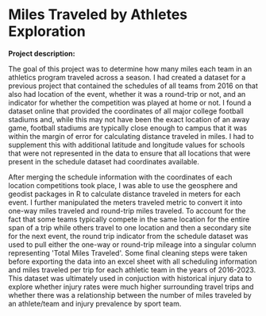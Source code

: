# Miles Traveled by Athletes Exploration

**Project description:**

The goal of this project was to determine how many miles each team in an athletics program traveled across a season. I had created a dataset for a previous project that contained the schedules of all teams from 2016 on that also had location of the event, whether it was a round-trip or not, and an indicator for whether the competition was played at home or not. I found a dataset online that provided the coordinates of all major college football stadiums and, while this may not have been the exact location of an away game, football stadiums are typically close enough to campus that it was within the margin of error for calculating distance traveled in miles. I had to supplement this with additional latitude and longitude values for schools that were not represented in the data to ensure that all locations that were present in the schedule dataset had coordinates available.

After merging the schedule information with the coordinates of each location competitions took place, I was able to use the geosphere and geodist packages in R to calculate distance traveled in meters for each event. I further manipulated the meters traveled metric to convert it into one-way miles traveled and round-trip miles traveled. To account for the fact that some teams typically compete in the same location for the entire span of a trip while others travel to one location and then a secondary site for the next event, the round trip indicator from the schedule dataset was used to pull either the one-way or round-trip mileage into a singular column representing 'Total Miles Traveled'. Some final cleaning steps were taken before exporting the data into an excel sheet with all scheduling information and miles traveled per trip for each athletic team in the years of 2016-2023. This dataset was ultimately used in conjuction with historical injury data to explore whether injury rates were much higher surrounding travel trips and whether there was a relationship between the number of miles traveled by an athlete/team and injury prevalence by sport team.
